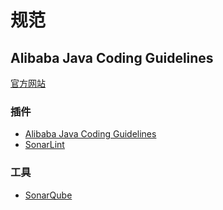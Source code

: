 # 规范

## Alibaba Java Coding Guidelines

[官方网站](https://github.com/alibaba/p3c)

### 插件

- [Alibaba Java Coding Guidelines](https://plugins.jetbrains.com/plugin/10046-alibaba-java-coding-guidelines)
- [SonarLint](https://plugins.jetbrains.com/plugin/7973-sonarlint)

### 工具

- [SonarQube](https://www.sonarqube.org/)
